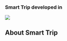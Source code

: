 <p align="center"><h3><b>Smart Trip developed in <b></h3><img src="https://laravel.com/assets/img/components/logo-laravel.svg"></p>


## About Smart Trip